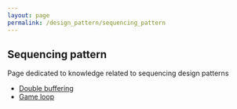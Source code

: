```yaml
---
layout: page
permalink: /design_pattern/sequencing_pattern
---
```

## Sequencing pattern
Page dedicated to knowledge related to sequencing design patterns

- [Double buffering](/wiki/design_pattern/sequencing_pattern/double_buffering)
- [Game loop](/wiki/design_pattern/sequencing_pattern/game_loop)



